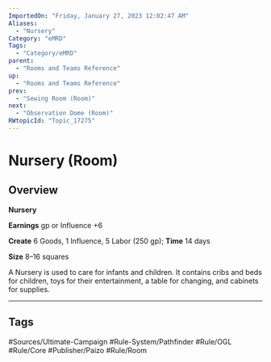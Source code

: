 ```yaml
---
ImportedOn: "Friday, January 27, 2023 12:02:47 AM"
Aliases:
  - "Nursery"
Category: "eMRD"
Tags:
  - "Category/eMRD"
parent:
  - "Rooms and Teams Reference"
up:
  - "Rooms and Teams Reference"
prev:
  - "Sewing Room (Room)"
next:
  - "Observation Dome (Room)"
RWtopicId: "Topic_17275"
---
```

# Nursery (Room)
## Overview
**Nursery**

**Earnings** gp or Influence +6 

**Create** 6 Goods, 1 Influence, 5 Labor (250 gp); **Time** 14 days 

**Size** 8–16 squares 

A Nursery is used to care for infants and children. It contains cribs and beds for children, toys for their entertainment, a table for changing, and cabinets for supplies.


---
## Tags
#Sources/Ultimate-Campaign #Rule-System/Pathfinder #Rule/OGL #Rule/Core #Publisher/Paizo #Rule/Room

